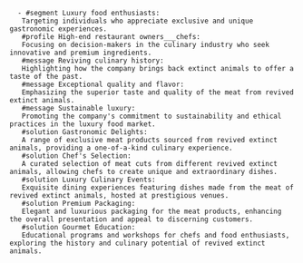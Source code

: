       - #segment Luxury food enthusiasts:
       Targeting individuals who appreciate exclusive and unique gastronomic experiences.
       #profile High-end restaurant owners___chefs:
       Focusing on decision-makers in the culinary industry who seek innovative and premium ingredients.
       #message Reviving culinary history:
       Highlighting how the company brings back extinct animals to offer a taste of the past.
       #message Exceptional quality and flavor:
       Emphasizing the superior taste and quality of the meat from revived extinct animals.
       #message Sustainable luxury:
       Promoting the company's commitment to sustainability and ethical practices in the luxury food market.
       #solution Gastronomic Delights:
       A range of exclusive meat products sourced from revived extinct animals, providing a one-of-a-kind culinary experience.
       #solution Chef's Selection:
       A curated selection of meat cuts from different revived extinct animals, allowing chefs to create unique and extraordinary dishes.
       #solution Luxury Culinary Events:
       Exquisite dining experiences featuring dishes made from the meat of revived extinct animals, hosted at prestigious venues.
       #solution Premium Packaging:
       Elegant and luxurious packaging for the meat products, enhancing the overall presentation and appeal to discerning customers.
       #solution Gourmet Education:
       Educational programs and workshops for chefs and food enthusiasts, exploring the history and culinary potential of revived extinct animals.

